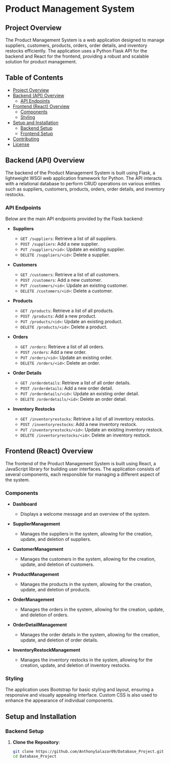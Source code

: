 # Product Management System

## Project Overview

The Product Management System is a web application designed to manage suppliers, customers, products, orders, order details, and inventory restocks efficiently. The application uses a Python Flask API for the backend and React for the frontend, providing a robust and scalable solution for product management.

## Table of Contents

- [Project Overview](#project-overview)
- [Backend (API) Overview](#backend-api-overview)
  - [API Endpoints](#api-endpoints)
- [Frontend (React) Overview](#frontend-react-overview)
  - [Components](#components)
  - [Styling](#styling)
- [Setup and Installation](#setup-and-installation)
  - [Backend Setup](#backend-setup)
  - [Frontend Setup](#frontend-setup)
- [Contributing](#contributing)
- [License](#license)

## Backend (API) Overview

The backend of the Product Management System is built using Flask, a lightweight WSGI web application framework for Python. The API interacts with a relational database to perform CRUD operations on various entities such as suppliers, customers, products, orders, order details, and inventory restocks.

### API Endpoints

Below are the main API endpoints provided by the Flask backend:

- **Suppliers**
  - `GET /suppliers`: Retrieve a list of all suppliers.
  - `POST /suppliers`: Add a new supplier.
  - `PUT /suppliers/<id>`: Update an existing supplier.
  - `DELETE /suppliers/<id>`: Delete a supplier.

- **Customers**
  - `GET /customers`: Retrieve a list of all customers.
  - `POST /customers`: Add a new customer.
  - `PUT /customers/<id>`: Update an existing customer.
  - `DELETE /customers/<id>`: Delete a customer.

- **Products**
  - `GET /products`: Retrieve a list of all products.
  - `POST /products`: Add a new product.
  - `PUT /products/<id>`: Update an existing product.
  - `DELETE /products/<id>`: Delete a product.

- **Orders**
  - `GET /orders`: Retrieve a list of all orders.
  - `POST /orders`: Add a new order.
  - `PUT /orders/<id>`: Update an existing order.
  - `DELETE /orders/<id>`: Delete an order.

- **Order Details**
  - `GET /orderdetails`: Retrieve a list of all order details.
  - `POST /orderdetails`: Add a new order detail.
  - `PUT /orderdetails/<id>`: Update an existing order detail.
  - `DELETE /orderdetails/<id>`: Delete an order detail.

- **Inventory Restocks**
  - `GET /inventoryrestocks`: Retrieve a list of all inventory restocks.
  - `POST /inventoryrestocks`: Add a new inventory restock.
  - `PUT /inventoryrestocks/<id>`: Update an existing inventory restock.
  - `DELETE /inventoryrestocks/<id>`: Delete an inventory restock.

## Frontend (React) Overview

The frontend of the Product Management System is built using React, a JavaScript library for building user interfaces. The application consists of several components, each responsible for managing a different aspect of the system.

### Components

- **Dashboard**
  - Displays a welcome message and an overview of the system.
  
- **SupplierManagement**
  - Manages the suppliers in the system, allowing for the creation, update, and deletion of suppliers.

- **CustomerManagement**
  - Manages the customers in the system, allowing for the creation, update, and deletion of customers.

- **ProductManagement**
  - Manages the products in the system, allowing for the creation, update, and deletion of products.

- **OrderManagement**
  - Manages the orders in the system, allowing for the creation, update, and deletion of orders.

- **OrderDetailManagement**
  - Manages the order details in the system, allowing for the creation, update, and deletion of order details.

- **InventoryRestockManagement**
  - Manages the inventory restocks in the system, allowing for the creation, update, and deletion of inventory restocks.

### Styling

The application uses Bootstrap for basic styling and layout, ensuring a responsive and visually appealing interface. Custom CSS is also used to enhance the appearance of individual components.

## Setup and Installation

### Backend Setup

1. **Clone the Repository**:
   ```bash
   git clone https://github.com/AnthonySalazar09/Database_Project.git
   cd Database_Project
